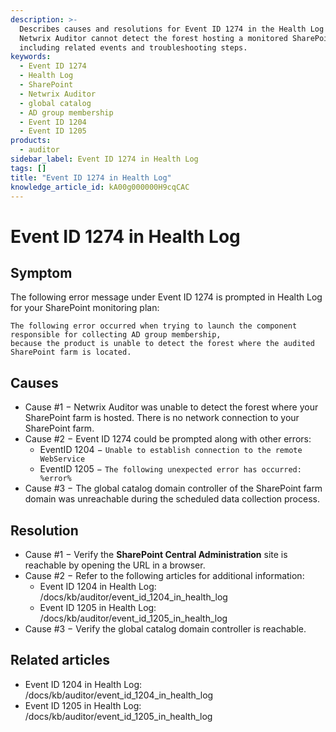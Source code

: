```yaml
---
description: >-
  Describes causes and resolutions for Event ID 1274 in the Health Log when
  Netwrix Auditor cannot detect the forest hosting a monitored SharePoint farm,
  including related events and troubleshooting steps.
keywords:
  - Event ID 1274
  - Health Log
  - SharePoint
  - Netwrix Auditor
  - global catalog
  - AD group membership
  - Event ID 1204
  - Event ID 1205
products:
  - auditor
sidebar_label: Event ID 1274 in Health Log
tags: []
title: "Event ID 1274 in Health Log"
knowledge_article_id: kA00g000000H9cqCAC
---
```


# Event ID 1274 in Health Log

## Symptom

The following error message under Event ID 1274 is prompted in Health Log for your SharePoint monitoring plan:

```text
The following error occurred when trying to launch the component responsible for collecting AD group membership,
because the product is unable to detect the forest where the audited SharePoint farm is located.
```

## Causes

- Cause #1 − Netwrix Auditor was unable to detect the forest where your SharePoint farm is hosted. There is no network connection to your SharePoint farm.
- Cause #2 − Event ID 1274 could be prompted along with other errors:
  - EventID 1204 − `Unable to establish connection to the remote WebService`
  - EventID 1205 − `The following unexpected error has occurred: %error%`
- Cause #3 − The global catalog domain controller of the SharePoint farm domain was unreachable during the scheduled data collection process.

## Resolution

- Cause #1 − Verify the **SharePoint Central Administration** site is reachable by opening the URL in a browser.
- Cause #2 − Refer to the following articles for additional information:
  - Event ID 1204 in Health Log: /docs/kb/auditor/event_id_1204_in_health_log
  - Event ID 1205 in Health Log: /docs/kb/auditor/event_id_1205_in_health_log
- Cause #3 − Verify the global catalog domain controller is reachable.

## Related articles

- Event ID 1204 in Health Log: /docs/kb/auditor/event_id_1204_in_health_log
- Event ID 1205 in Health Log: /docs/kb/auditor/event_id_1205_in_health_log
